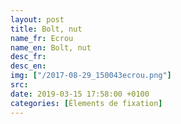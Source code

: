 ```yaml
---
layout: post
title: Bolt, nut
name_fr: Ecrou
name_en: Bolt, nut
desc_fr: 
desc_en: 
img: ["/2017-08-29_150043ecrou.png"]
src: 
date: 2019-03-15 17:58:00 +0100
categories: [Élements de fixation]
---
```

